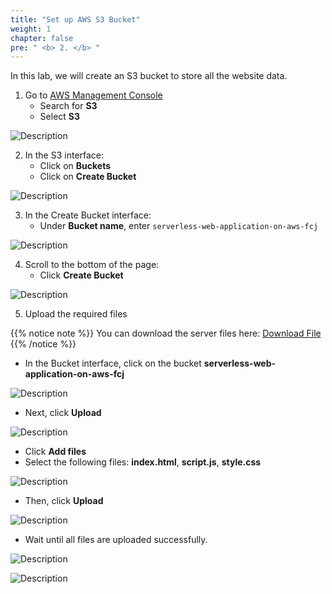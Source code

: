 ```yaml
---
title: "Set up AWS S3 Bucket"
weight: 1 
chapter: false
pre: " <b> 2. </b> "
---
```


In this lab, we will create an S3 bucket to store all the website data.

1. Go to [AWS Management Console](https://aws.amazon.com/console/)
   - Search for **S3**
   - Select **S3**

![Description](/images/2/2.1.png)

2. In the S3 interface:
   - Click on **Buckets**
   - Click on **Create Bucket**

![Description](/images/2/2.2.png)

3. In the Create Bucket interface:
   - Under **Bucket name**, enter `serverless-web-application-on-aws-fcj`

![Description](/images/2/2.3.png)

4. Scroll to the bottom of the page:
   - Click **Create Bucket**

![Description](/images/2/2.4.png)

5. Upload the required files

{{% notice note %}}
You can download the server files here:
[Download File](https://drive.google.com/drive/folders/10-k0Nc7xG7KL-EP1_UaCWubE3Ex61q9X?usp=sharing)
{{% /notice %}}

- In the Bucket interface, click on the bucket **serverless-web-application-on-aws-fcj**

![Description](/images/2/2.5.png)

- Next, click **Upload**

![Description](/images/2/2.6.png)

- Click **Add files**
- Select the following files: **index.html**, **script.js**, **style.css**

![Description](/images/2/2.7.png)

- Then, click **Upload**

![Description](/images/2/2.8.png)

- Wait until all files are uploaded successfully.

![Description](/images/2/2.9.png)

![Description](/images/2/2.10.png)
